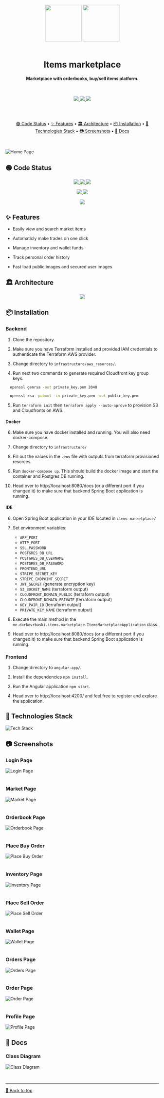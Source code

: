 <br>
<div align="center">
  <img src="./images/brand_dark_mode.svg#gh-dark-mode-only" width="120px">
  <img src="./images/brand_light_mode.svg#gh-light-mode-only" width="120px">
</div>
<br>
<h1 align="center">Items marketplace</h1>
<h4 align="center">Marketplace with orderbooks, buy/sell items platform.</h4>
<br>

<p align="center">
  <a href="https://github.com/darkovrbaski/items_marketplace/releases"
     title="GitHub release (latest)">
    <img src="https://img.shields.io/github/v/release/darkovrbaski/items_marketplace">
  </a>
  <a href="#"
     title="GitHub Repo stars">
    <img src="https://img.shields.io/github/stars/darkovrbaski/items_marketplace?">
  </a>
  <a href="https://linkedin.com/in/darko-vrbaški-b45a00242"
     title="LinkedIn">
    <img src="https://img.shields.io/badge/LinkedIn-0077B5?&logo=linkedin&logoColor=white">
  </a>
<p>

<br>
<br>

<p align="center">
  <a href="#-code-status">🟢 Code Status</a> •
  <a href="#-features">✨ Features</a> •
  <a href="#-architecture">🏛️ Architecture</a> •
  <a href="#-installation">📦 Installation</a> •
  <a href="#-technologies-stack">📱 Technologies Stack</a> •
  <a href="#-screenshots">📷 Screenshots</a> •
  <a href="#-docs">📃 Docs</a>
</p>

<br>

![Home Page](./images/home-page.png?raw=true)

## 🟢 Code Status

<p align="center">
  <a href="https://github.com/darkovrbaski/items_marketplace/actions/workflows/ci-backend.yml"
     title="Backend CI workflow status">
    <img src="https://github.com/darkovrbaski/items_marketplace/actions/workflows/ci-backend.yml/badge.svg?branch=main">
  </a>
  <a href="https://sonarcloud.io/summary/new_code?id=darkovrbaski_items_marketplace_backend"
     title="Backend code quality status">
    <img src="https://sonarcloud.io/api/project_badges/measure?project=darkovrbaski_items_marketplace_backend&metric=alert_status">
  </a>
  <a href="https://sonarcloud.io/summary/overall?id=darkovrbaski_items_marketplace_backend"
     title="Backend code coverage">
    <img src="https://img.shields.io/sonar/coverage/darkovrbaski_items_marketplace_backend/main?server=https%3A%2F%2Fsonarcloud.io">
  </a>
<p>
  
<p align="center">
  <a href="https://github.com/darkovrbaski/items_marketplace/actions/workflows/ci-frontend.yml"
     title="Frontend CI workflow status">
    <img src="https://github.com/darkovrbaski/items_marketplace/actions/workflows/ci-frontend.yml/badge.svg?branch=main">
  </a>
  <a href="https://sonarcloud.io/summary/new_code?id=darkovrbaski_items_marketplace_frontend"
     title="Frontend code quality status">
    <img src="https://sonarcloud.io/api/project_badges/measure?project=darkovrbaski_items_marketplace_frontend&metric=alert_status">
  </a>
<p>

<p align="center">
  <a href="https://github.com/darkovrbaski/items_marketplace/actions/workflows/codeql.yml"
     title="Code quality workflow status">
    <img src="https://github.com/darkovrbaski/items_marketplace/actions/workflows/codeql.yml/badge.svg">
  </a>
<p>

## ✨ Features

- Easily view and search market items

- Automaticly make trades on one click

- Manage inventory and wallet funds

- Track personal order history

- Fast load public images and secured user images

## 🏛️ Architecture

<div align="center">
  <img src="./docs/component%20diagram/architecture.svg?raw=true">
</div>

## 📦 Installation

### Backend

1. Clone the repository.

2. Make sure you have Terraform installed and provided IAM credentials to authenticate the Terraform AWS provider.

3. Change directory to `infrastructure/aws_resorces/`.

4. Run next two commands to generate required Cloudfront key group keys.
``` sh
  openssl genrsa -out private_key.pem 2048
```
``` sh
  openssl rsa -pubout -in private_key.pem -out public_key.pem
``` 

5. Run `terraform init` then `terraform apply --auto-aprove` to provision S3 and Cloudfronts on AWS.

#### Docker

6. Make sure you have docker installed and running. You will also need docker-compose.

7. Change directory to `infrastructure/`

8. Fill out the values in the `.env` file with outputs from terraform provisioned resorces.

9. Run `docker-compose up`. This should build the docker image and start the container and Postgres DB running.

10. Head over to http://localhost:8080/docs (or a different port if you changed it) to make sure that backend Spring Boot application is running.

#### IDE

6. Open Spring Boot application in your IDE located in `items-marketplace/`

7. Set environment variables:
    - `APP_PORT`
    - `HTTP_PORT`
    - `SSL_PASSWORD`
    - `POSTGRES_DB_URL`
    - `POSTGRES_DB_USERNAME`
    - `POSTGRES_DB_PASSWORD`
    - `FRONTEND_URL`
    - `STRIPE_SECRET_KEY`
    - `STRIPE_ENDPOINT_SECRET`
    - `JWT_SECRET` (generate encryption key)
    - `S3_BUCKET_NAME` (terraform output)
    - `CLOUDFRONT_DOMAIN_PUBLIC` (terraform output)
    - `CLOUDFRONT_DOMAIN_PRIVATE` (terraform output)
    - `KEY_PAIR_ID` (terraform output)
    - `PRIVATE_KEY_NAME` (terraform output)

8. Execute the main method in the `me.darkovrbaski.items.marketplace.ItemsMarketplaceApplication` class.

9. Head over to http://localhost:8080/docs (or a different port if you changed it) to make sure that backend Spring Boot application is running.

### Frontend

1. Change directory to `angular-app/`.

2. Install the dependencies `npm install`.

3. Run the Angular application `npm start`.

4. Head over to http://localhost:4200/ and feel free to register and explore the application.

## 📱 Technologies Stack

![Tech Stack](./images/tech-stack.svg?raw=true)

<!-- https://github-readme-tech-stack.vercel.app/api/cards?title=&showBorder=false&lineCount=8&hideBg=true&hideTitle=true&theme=github&line1=SpringBoot,Spring%20Boot,6DB33F;SpringSecurity,Spring%20Security,6DB33F;JUnit5,JUnit5,25A162&line2=Angular,Angular,DD0031;html5,html5,2831a9;sass,SCSS,CC6699;Bootstrap,Bootstrap,7952B3&line3=ESLint,ESLint,4B32C3;google,Checkstyle,34A7C1;Prettier,Prettier,7B93E;&line4=AmazonAWS,AWS,232F3E;AmazonS3,S3,569A31;,Cloudfront,66459B;,SSM,&line5=MicrosoftAzure,Azure,0078D4;,ACR,;,ACI,;,CDN,;,Static%20Web%20App,;&line6=GitHubActions,GitHub%20Actions,2088FF;SonarCloud,SonarCloud,F3702A;Dependabot,Dependabot,025E8C&line7=Docker,Docker,2496ED;PostgreSQL,PostgreSQL,4169E1;Terraform,Terraform,7B42BC&line8=Stripe,Stripe,008CDD;
-->

<!-- https://simpleicons.org/ -->

## 📷 Screenshots

### Login Page

![Login Page](./images/login-page.png?raw=true)
<br>
<br>

### Market Page

![Market Page](./images/market-page.png?raw=true)
<br>
<br>

### Orderbook Page

![Orderbook Page](./images/orderbook-page.png?raw=true)
<br>
<br>

### Place Buy Order

![Place Buy Order](./images/place-buy-order.png?raw=true)
<br>
<br>

### Inventory Page

![Inventory Page](./images/inventory-page.png?raw=true)
<br>
<br>

### Place Sell Order

![Place Sell Order](./images/place-sell-order.png?raw=true)
<br>
<br>

### Wallet Page

![Wallet Page](./images/wallet-page.png?raw=true)
<br>
<br>

### Orders Page

![Orders Page](./images/orders-page.png?raw=true)
<br>
<br>

### Order Page

![Order Page](./images/order-page.png?raw=true)
<br>
<br>

### Profile Page

![Profile Page](./images/profile-page.png?raw=true)


## 📃 Docs

### Class Diagram

![Class Diagram](./docs/class%20diagram//class-diagram.svg?raw=true)


<br><hr>
[🔼 Back to top](#items-marketplace)
